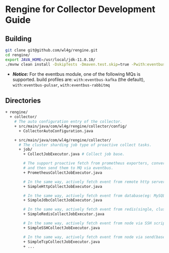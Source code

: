 # Rengine for Collector Development Guide

## Building

```bash
git clone git@github.com/wl4g/rengine.git
cd rengine/
export JAVA_HOME=/usr/local/jdk-11.0.10/
./mvnw clean install -DskipTests -Dmaven.test.skip=true -Pwith:eventbus-kafka -T 2C
```

- ***Notice:*** For the eventbus module, one of the following MQs is supported. build profiles are: `with:eventbus-kafka` (the default), `with:eventbus-pulsar`, `with:eventbus-rabbitmq`

## Directories

```bash
+ rengine/
  + collector/
    # The auto configuration entry of the collector.
    + src/main/java/com/wl4g/rengine/collector/config/
      + CollectorAutoConfiguration.java

    + src/main/java/com/wl4g/rengine/collector/
      # The cluster sharding job type of proactive collect tasks.
      + job/
        + CollectJobExecutor.java # Collect job base.

        # The support proactive fetch from prometheus exporters, convert them to general events,
        # and then send them to MQ via eventbus.
        + PrometheusCollectJobExecutor.java

        # In the same way, actively fetch event from remote http servers.
        + SimpleHttpCollectJobExecutor.java

        # In the same way, actively fetch event from database(eg: MySQL).
        + SimpleJdbcCollectJobExecutor.java

        # In the same way, actively fetch event from redis(single, cluster).
        + SimpleRedisCollectJobExecutor.java

        # In the same way, actively fetch event from node via SSH script.
        + SimpleSSHCollectJobExecutor.java

        # In the same way, actively fetch event from node via send(base64)/receive TCP message packet.
        + SimpleTcpCollectJobExecutor.java
        + ...
```
